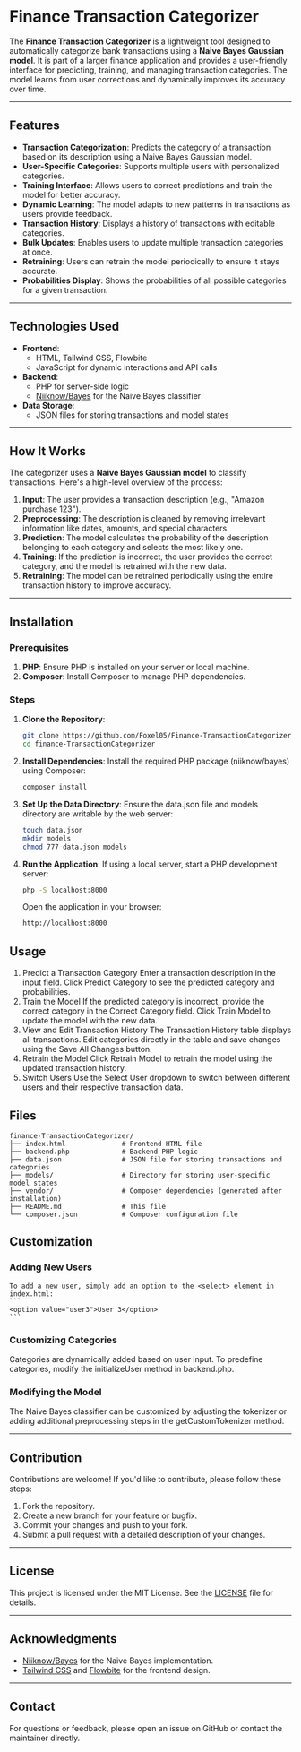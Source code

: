 # Finance Transaction Categorizer

The **Finance Transaction Categorizer** is a lightweight tool designed to automatically categorize bank transactions using a **Naive Bayes Gaussian model**. It is part of a larger finance application and provides a user-friendly interface for predicting, training, and managing transaction categories. The model learns from user corrections and dynamically improves its accuracy over time.

---

## Features

- **Transaction Categorization**: Predicts the category of a transaction based on its description using a Naive Bayes Gaussian model.
- **User-Specific Categories**: Supports multiple users with personalized categories.
- **Training Interface**: Allows users to correct predictions and train the model for better accuracy.
- **Dynamic Learning**: The model adapts to new patterns in transactions as users provide feedback.
- **Transaction History**: Displays a history of transactions with editable categories.
- **Bulk Updates**: Enables users to update multiple transaction categories at once.
- **Retraining**: Users can retrain the model periodically to ensure it stays accurate.
- **Probabilities Display**: Shows the probabilities of all possible categories for a given transaction.

---

## Technologies Used

- **Frontend**:
  - HTML, Tailwind CSS, Flowbite
  - JavaScript for dynamic interactions and API calls
- **Backend**:
  - PHP for server-side logic
  - [Niiknow/Bayes](https://github.com/niiknow/bayes) for the Naive Bayes classifier
- **Data Storage**:
  - JSON files for storing transactions and model states

---

## How It Works

The categorizer uses a **Naive Bayes Gaussian model** to classify transactions. Here's a high-level overview of the process:

1. **Input**: The user provides a transaction description (e.g., "Amazon purchase 123").
2. **Preprocessing**: The description is cleaned by removing irrelevant information like dates, amounts, and special characters.
3. **Prediction**: The model calculates the probability of the description belonging to each category and selects the most likely one.
4. **Training**: If the prediction is incorrect, the user provides the correct category, and the model is retrained with the new data.
5. **Retraining**: The model can be retrained periodically using the entire transaction history to improve accuracy.

---

## Installation

### Prerequisites

1. **PHP**: Ensure PHP is installed on your server or local machine.
2. **Composer**: Install Composer to manage PHP dependencies.

### Steps

1. **Clone the Repository**:
   ```bash
   git clone https://github.com/Foxel05/Finance-TransactionCategorizer.git
   cd finance-TransactionCategorizer
   ```
2. **Install Dependencies**:
   Install the required PHP package (niiknow/bayes) using Composer:
   ```bash
   composer install
   ```
3. **Set Up the Data Directory**:
   Ensure the data.json file and models directory are writable by the web server:
   ```bash
   touch data.json
   mkdir models
   chmod 777 data.json models
   ```
4. **Run the Application**:
   If using a local server, start a PHP development server:
     ```bash
     php -S localhost:8000
     ```
   Open the application in your browser:
     ```bash
     http://localhost:8000
     ```

## Usage

1. Predict a Transaction Category
   Enter a transaction description in the input field.
   Click Predict Category to see the predicted category and probabilities.
2. Train the Model
    If the predicted category is incorrect, provide the correct category in the Correct Category field.
    Click Train Model to update the model with the new data.
3. View and Edit Transaction History
    The Transaction History table displays all transactions.
    Edit categories directly in the table and save changes using the Save All Changes button.
4. Retrain the Model
    Click Retrain Model to retrain the model using the updated transaction history.
5. Switch Users
    Use the Select User dropdown to switch between different users and their respective transaction data.

## Files

```
finance-TransactionCategorizer/
├── index.html              # Frontend HTML file
├── backend.php             # Backend PHP logic
├── data.json               # JSON file for storing transactions and categories
├── models/                 # Directory for storing user-specific model states
├── vendor/                 # Composer dependencies (generated after installation)
├── README.md               # This file
└── composer.json           # Composer configuration file
```

## Customization

### Adding New Users
    To add a new user, simply add an option to the <select> element in index.html:
    ```
    <option value="user3">User 3</option>
    ```

### Customizing Categories
  Categories are dynamically added based on user input. To predefine categories, modify the initializeUser method in backend.php.

### Modifying the Model
  The Naive Bayes classifier can be customized by adjusting the tokenizer or adding additional preprocessing steps in the getCustomTokenizer method.

---

## Contribution

Contributions are welcome! If you'd like to contribute, please follow these steps:

1. Fork the repository.
2. Create a new branch for your feature or bugfix.
3. Commit your changes and push to your fork.
4. Submit a pull request with a detailed description of your changes.

---

## License

This project is licensed under the MIT License. See the [LICENSE](LICENSE) file for details.

---

## Acknowledgments

- [Niiknow/Bayes](https://github.com/niiknow/bayes) for the Naive Bayes implementation.
- [Tailwind CSS](https://tailwindcss.com/) and [Flowbite](https://flowbite.com/) for the frontend design.

---

## Contact

For questions or feedback, please open an issue on GitHub or contact the maintainer directly.
